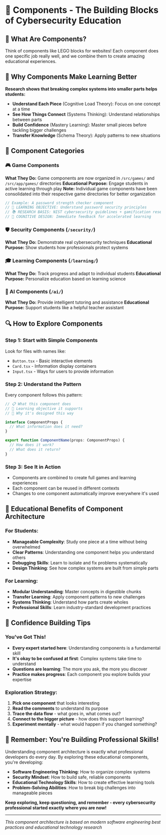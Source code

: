 # 🧩 Components - The Building Blocks of Cybersecurity Education

## 🎯 What Are Components?

Think of components like LEGO blocks for websites! Each component does one specific job really well, and we combine them to create amazing educational experiences.

## 🧠 Why Components Make Learning Better

**Research shows that breaking complex systems into smaller parts helps students:**
- **Understand Each Piece** (Cognitive Load Theory): Focus on one concept at a time
- **See How Things Connect** (Systems Thinking): Understand relationships between parts  
- **Build Confidence** (Mastery Learning): Master small pieces before tackling bigger challenges
- **Transfer Knowledge** (Schema Theory): Apply patterns to new situations

## 📁 Component Categories

### 🎮 Game Components
**What They Do:** Game components are now organized in `/src/games/` and `/src/app/games/` directories
**Educational Purpose:** Engage students in active learning through play
**Note:** Individual game components have been consolidated into their respective game directories for better organization

```typescript
// Example: A password strength checker component
// 🎯 LEARNING OBJECTIVE: Understand password security principles
// 📚 RESEARCH BASIS: NIST cybersecurity guidelines + gamification research
// 🧠 COGNITIVE DESIGN: Immediate feedback for accelerated learning
```

### 🛡️ Security Components (`/security/`)
**What They Do:** Demonstrate real cybersecurity techniques
**Educational Purpose:** Show students how professionals protect systems

### 🎓 Learning Components (`/learning/`)
**What They Do:** Track progress and adapt to individual students
**Educational Purpose:** Personalize education based on learning science

### 🤖 AI Components (`/ai/`)
**What They Do:** Provide intelligent tutoring and assistance
**Educational Purpose:** Support students like a helpful teacher assistant

## 🔍 How to Explore Components

### Step 1: Start with Simple Components
Look for files with names like:
- `Button.tsx` - Basic interactive elements
- `Card.tsx` - Information display containers
- `Input.tsx` - Ways for users to provide information

### Step 2: Understand the Pattern
Every component follows this pattern:
```typescript
// 📋 What this component does
// 🎯 Learning objective it supports
// 🧠 Why it's designed this way

interface ComponentProps {
  // What information does it need?
}

export function ComponentName(props: ComponentProps) {
  // How does it work?
  // What does it return?
}
```

### Step 3: See It in Action
- Components are combined to create full games and learning experiences
- Each component can be reused in different contexts
- Changes to one component automatically improve everywhere it's used

## 🎯 Educational Benefits of Component Architecture

### For Students:
- **Manageable Complexity**: Study one piece at a time without being overwhelmed
- **Clear Patterns**: Understanding one component helps you understand others
- **Debugging Skills**: Learn to isolate and fix problems systematically
- **Design Thinking**: See how complex systems are built from simple parts

### For Learning:
- **Modular Understanding**: Master concepts in digestible chunks
- **Transfer Learning**: Apply component patterns to new challenges
- **Systems Thinking**: Understand how parts create wholes
- **Professional Skills**: Learn industry-standard development practices

## 🚀 Confidence Building Tips

### You've Got This!
- **Every expert started here**: Understanding components is a fundamental skill
- **It's okay to be confused at first**: Complex systems take time to understand
- **Questions are learning**: The more you ask, the more you discover
- **Practice makes progress**: Each component you explore builds your expertise

### Exploration Strategy:
1. **Pick one component** that looks interesting
2. **Read the comments** to understand its purpose
3. **Trace the data flow** - what goes in, what comes out?
4. **Connect to the bigger picture** - how does this support learning?
5. **Experiment mentally** - what would happen if you changed something?

## 🎪 Remember: You're Building Professional Skills!

Understanding component architecture is exactly what professional developers do every day. By exploring these educational components, you're developing:

- **Software Engineering Thinking**: How to organize complex systems
- **Security Mindset**: How to build safe, reliable components
- **Educational Technology Skills**: How to create effective learning tools
- **Problem-Solving Abilities**: How to break big challenges into manageable pieces

**Keep exploring, keep questioning, and remember - every cybersecurity professional started exactly where you are now!**

---
*This component architecture is based on modern software engineering best practices and educational technology research*
